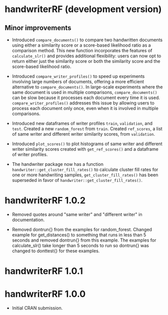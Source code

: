 # handwriterRF (development version)

## Minor improvements

* Introduced `compare_documents()` to compare two handwritten documents using either a similarity score or a score-based likelihood ratio as a comparison method. This new function incorporates the features of `calculate_slr()` and provides additional flexibility: users can now opt to return either just the similarity score or both the similarity score and the score-based likelihood ratio.

* Introduced `compare_writer_profiles()` to speed up experiments involving large numbers of documents, offering a more efficient alternative to `compare_documents()`. In large-scale experiments where the same document is used in multiple comparisons, `compare_documents()` can be slow because it processes each document every time it is used. `compare_writer_profiles()` addresses this issue by allowing users to process each document only once, even when it is involved in multiple comparisons.

* Introduced new dataframes of writer profiles `train`, `validation`, and `test`. Created a new `random_forest` from `train`. Created `ref_scores`, a list of same writer and different writer similarity scores, from `validation`. 

* Introduced `plot_scores()` to plot histograms of same writer and different writer similarity scores created with `get_ref_scores()` and a dataframe of writer profiles.

* The handwriter package now has a function `handwriter::get_cluster_fill_rates()` to calculate cluster fill rates for one or more handwriting samples, `get_cluster_fill_rates()` has been superseded in favor of `handwriter::get_cluster_fill_rates()`.

# handwriterRF 1.0.2

* Removed quotes around "same writer" and "different writer" in documentation.

* Removed dontrun{} from the examples for random_forest. Changed example for get_distances() to something that runs in less than 5 seconds and removed dontrun{} from this example. The examples for calculate_slr() take longer than 5 seconds to run so dontrun{} was changed to donttest{} for these examples.

# handwriterRF 1.0.1

# handwriterRF 1.0.0

* Initial CRAN submission.
